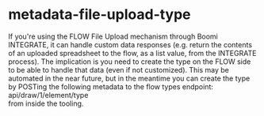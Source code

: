 # metadata-file-upload-type
If you're using the FLOW File Upload mechanism through Boomi INTEGRATE, it can handle custom data responses (e.g. return the contents of an uploaded spreadsheet to the flow, as a list value, from the INTEGRATE process). The implication is you need to create the type on the FLOW side to be able to handle that data (even if not customized).  This may be automated in the near future, but in the meantime you can create the type by POSTing the following metadata to the flow types endpoint:
api/draw/1/element/type  
from inside the tooling.

